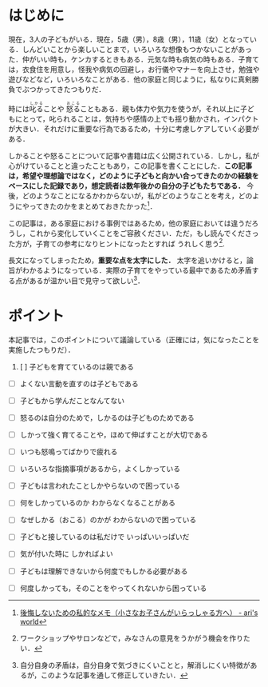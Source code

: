 <!-- Title: はじめに - 子どものしかりかた (1/7)  
Date: December 6, 2017  
Chapter: 1  
Author: @motohasi   -->

# はじめに

現在，3人の子どもがいる．現在，5歳（男），8歳（男），11歳（女）となっている．しんどいことから楽しいことまで，いろいろな想像もつかないことがあった．仲がいい時も，ケンカするときもある．元気な時も病気の時もある．子育ては，衣食住を用意し，怪我や病気の回避し，お行儀やマナーを向上させ，勉強や遊びなどなど，いろいろなことがある．他の家庭と同じように，私なりに真剣勝負でぶつかってきたつもりだ．

時には<ruby>叱る<rp>（</rp><rt>しかる</rt><rp>）</rp></ruby>ことや <ruby>怒る<rp>（</rp><rt>おこる</rt><rp>）</rp></ruby>こともある．親も体力や気力を使うが，それ以上に子どもにとって，叱られることは，気持ちや感情の上でも揺り動かされ，インパクトが大きい．それだけに重要な行為であるため，十分に考慮しケアしていく必要がある．

しかることや怒ることについて記事や書籍は広く公開されている．しかし，私が心がけていることと違ったこともあり，この記事を書くことにした．**この記事は，希望や理想論ではなく，どのように子どもと向かい合ってきたのかの経験をベースにした記録であり，想定読者は数年後かの自分の子どもたちである．** 今後，どのようなことになるかわからないが，私がどのようなことを考え，どのようにやってきたのかをまとめておきたかった[^my_will]．

この記事は，ある家庭における事例ではあるため，他の家庭においては違うだろうし，これから変化していくことをご容赦ください．ただ，もし読んでくださった方が，子育ての参考になりヒントになったとすれば うれしく思う[^workshop].

[^my_will]: [後悔しないための私的なメモ（小さなお子さんがいらっしゃる方へ） - ari's world](http://motohasi.hatenablog.com/entry/2017/01/18/192924)
[^workshop]: ワークショップやサロンなどで，みなさんの意見をうかがう機会を作りたい．

長文になってしまったため，**重要な点を太字にした．** 太字を追いかけると，論旨がわかるようになっている．実際の子育てをやっている最中であるため矛盾する点があるが温かい目で見守って欲しい[^dilemma]．

[^dilemma]: 自分自身の矛盾は，自分自身で気づきにくいことと，解消しにくい特徴があるが，このような記事を通して修正していきたい．



# ポイント
本記事では，このポイントについて議論している（正確には，気になったことを実施したつもりだ）．

1. [ ] 子どもを育てているのは親である
- [ ] よくない言動を直すのは子どもである
- [ ] 子どもから学んだことなんてない
- [ ] 怒るのは自分のためで，しかるのは子どものためである
- [ ] しかって強く育てることや，ほめて伸ばすことが大切である
- [ ] いつも怒鳴ってばかりで疲れる
- [ ] いろいろな指摘事項があるから，よくしかっている
- [ ] 子どもは言われたことしかやらないので困っている
- [ ] 何をしかっているのか わからなくなることがある
- [ ] なぜしかる（おこる）のかが わからないので困っている
- [ ] 子どもと接しているのは私だけで いっぱいいっぱいだ
- [ ] 気が付いた時に しかればよい
- [ ] 子どもは理解できないから何度でもしかる必要がある
- [ ] 何度しかっても，そのことをやってくれないから困っている


<!-- ![20110326145438.jpg](20110326145438.jpg) -->
<!-- [f:id:masanari:20110326145438j:plain]

**次の記事は [子育てとしかることと怒ること（定義）](http://motohasi.hatenablog.com/entry/2017/12/26/044657)だよ．**


// # 記事一覧

1. [はじめに - 子どものしかりかた (1/7)](http://motohasi.hatenablog.com/entry/2017/12/26/044424)
2. [子育てとしかることと怒ること（定義） - 子どものしかりかた (2/7)](http://motohasi.hatenablog.com/entry/2017/12/26/044657)
3. [子どもは しかって強く育てるのか，ほめて伸ばすのか，子育ての心がけ（欺瞞と正直） - 子どものしかりかた (3/7)](http://motohasi.hatenablog.com/entry/2017/12/10/231241)
4. [どのぐらいしかるのか（頻度と度合い） - 子どものしかりかた (4/7)](http://motohasi.hatenablog.com/entry/2017/12/26/050125)
5. [子どもが自分で行動するために判断基準を作ろう - 子どものしかりかた (5/7)](http://motohasi.hatenablog.com/entry/2017/12/14/171005)
6. [なぜしかるのか，どのようにしかるのか - 子どものしかりかた (6/7)](http://motohasi.hatenablog.com/entry/2017/12/26/051025)
7. [おわりに - 子どものしかりかた (7/7)](http://motohasi.hatenablog.com/entry/2017/12/26/051217)


読んでくださり，ありがとうございました．よろしければシェアや いいねをお願いします． -->
